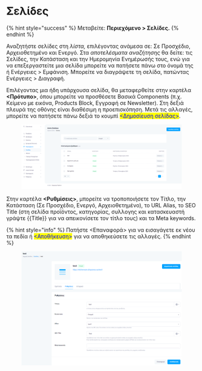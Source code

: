 # Σελίδες

{% hint style="success" %}
Μεταβείτε: **Περιεχόμενο > Σελίδες.**
{% endhint %}

Αναζητήστε σελίδες στη _λίστα,_ επιλέγοντας ανάμεσα σε: Σε Προσχέδιο, Αρχειοθετημένο και Ενεργό. Στα _αποτελέσματα αναζήτησης_ θα δείτε: τις Σελίδες, την Κατάσταση και την Ημερομηνία Ενημέρωσής τους, ενώ για να επεξεργαστείτε μια σελίδα μπορείτε να πατήσετε πάνω στο όνομά της ή Ενέργειες > Εμφάνιση. Μπορείτε να διαγράψετε τη σελίδα, πατώντας Ενέργειες > Διαγραφή.

Επιλέγοντας μια ήδη υπάρχουσα σελίδα, θα μεταφερθείτε στην καρτέλα **<Πρότυπο>**, όπου μπορείτε να προσθέσετε Βασικά Components (π.χ. Κείμενο με εικόνα, Products Block, Εγγραφή σε Newsletter). Στη δεξιά πλευρά της οθόνης είναι διαθέσιμη η προεπισκόπηση. Μετά τις αλλαγές, μπορείτε να πατήσετε πάνω δεξιά το κουμπί <mark style="color:blue;"><Δημοσίευση σελίδας></mark>.

<figure><img src="../.gitbook/assets/ScreenHunter 55 (1).png" alt=""><figcaption></figcaption></figure>

Στην καρτέλα **<Ρυθμίσεις>**, μπορείτε να τροποποιήσετε τον Τίτλο, την Κατάσταση (Σε Προσχέδιο, Ενεργό, Αρχειοθετημένο), το URL Alias, το SEO Title (στη σελίδα προϊόντος, κατηγορίας, συλλογης και κατασκευαστή γράψτε \{{Title\}} για να απεικονίσετε τον τίτλο τους) και τα Meta keywords.&#x20;

{% hint style="info" %}
Πατήστε <Επαναφορά> για να εισαγάγετε εκ νέου τα πεδία ή <mark style="color:blue;"><Αποθήκευση></mark> για να αποθηκεύσετε τις αλλαγές.
{% endhint %}

<figure><img src="../.gitbook/assets/ScreenHunter 58.png" alt=""><figcaption></figcaption></figure>



